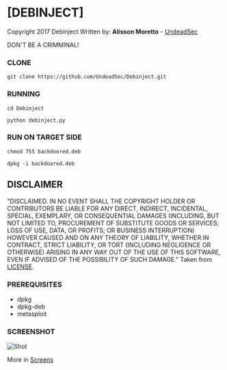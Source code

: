 # [DEBINJECT]

Copyright 2017 Debinject
Written by: **Alisson Moretto** - [UndeadSec](https://github.com/UndeadSec)

DON'T BE A CRIMMINAL!

### CLONE
```
git clone https://github.com/UndeadSec/Debinject.git
```

### RUNNING
```
cd Debinject
```

```
python debinject.py
```

### RUN ON TARGET SIDE

```
chmod 755 backdoored.deb
```

```
dpkg -i backdoored.deb
```

## DISCLAIMER

"DISCLAIMED. IN NO EVENT SHALL THE COPYRIGHT HOLDER OR CONTRIBUTORS BE LIABLE
FOR ANY DIRECT, INDIRECT, INCIDENTAL, SPECIAL, EXEMPLARY, OR CONSEQUENTIAL
DAMAGES (INCLUDING, BUT NOT LIMITED TO, PROCUREMENT OF SUBSTITUTE GOODS OR
SERVICES; LOSS OF USE, DATA, OR PROFITS; OR BUSINESS INTERRUPTION) HOWEVER
CAUSED AND ON ANY THEORY OF LIABILITY, WHETHER IN CONTRACT, STRICT LIABILITY,
OR TORT (INCLUDING NEGLIGENCE OR OTHERWISE) ARISING IN ANY WAY OUT OF THE USE
OF THIS SOFTWARE, EVEN IF ADVISED OF THE POSSIBILITY OF SUCH DAMAGE."
Taken from [LICENSE](LICENSE).

### PREREQUISITES

* dpkg
* dpkg-deb
* metasploit


### SCREENSHOT
![Shot](https://github.com/UndeadSec/Debinject/blob/master/Screens/sc.png)

More in [Screens](Screens)

